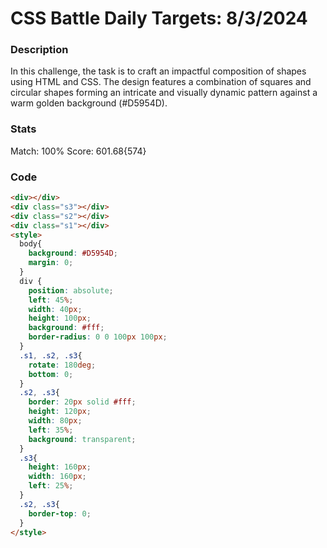 # CSS Battle Daily Targets: 8/3/2024

### Description

In this challenge, the task is to craft an impactful composition of shapes using HTML and CSS. The design features a combination of squares and circular shapes forming an intricate and visually dynamic pattern against a warm golden background (#D5954D).

### Stats
Match: 100%
Score: 601.68{574}

### Code

```html
<div></div>
<div class="s3"></div>
<div class="s2"></div>
<div class="s1"></div>
<style>
  body{
    background: #D5954D;
    margin: 0;
  }
  div {
    position: absolute;
    left: 45%;
    width: 40px;
    height: 100px;
    background: #fff;
    border-radius: 0 0 100px 100px;
  }
  .s1, .s2, .s3{
    rotate: 180deg;
    bottom: 0;
  }
  .s2, .s3{
    border: 20px solid #fff;
    height: 120px;
    width: 80px;
    left: 35%;
    background: transparent;
  }
  .s3{
    height: 160px;
    width: 160px;
    left: 25%;
  }
  .s2, .s3{
    border-top: 0;
  }
</style>
```
